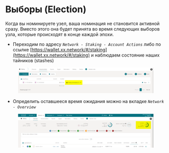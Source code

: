# Выборы (Election)

Когда вы номинируете узел, ваша номинация не становится активной сразу. Вместо этого она будет принята во время следующих выборов узла, которые происходят в конце каждой эпохи.

* Переходим по адресу _`Network - Staking - Account Actions`_ либо по ссылке [https://wallet.xx.network/#/staking](https://wallet.xx.network/#/staking) и наблюдаем состояние наших тайников (stashes)

<figure><img src="../.gitbook/assets/image (10).png" alt=""><figcaption></figcaption></figure>

* Определить оставшееся время ожидания можно на вкладке _`Network - Overview`_

<figure><img src="../.gitbook/assets/image (11).png" alt=""><figcaption></figcaption></figure>

